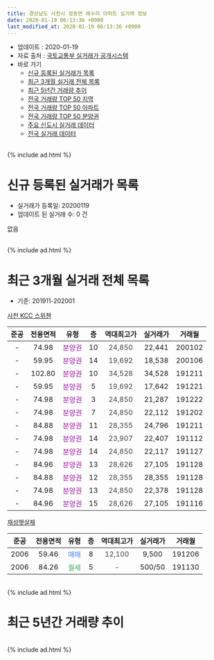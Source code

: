```yaml
---
title: 경상남도 사천시 정동면 예수리 아파트 실거래 정보
date: 2020-01-19 06:13:36 +0900
last_modified_at: 2020-01-19 06:13:36 +0900
---
```


* 업데이트 : 2020-01-19
* 자료 출처 : [국토교통부 실거래가 공개시스템](http://rt.molit.go.kr)
* 바로 가기
    * [신규 등록된 실거래가 목록](#신규-등록된-실거래가-목록)
    * [최근 3개월 실거래 전체 목록](#최근-3개월-실거래-전체-목록)
    * [최근 5년간 거래량 추이](#최근-5년간-거래량-추이)
    * [전국 거래량 TOP 50 지역](https://apt-info.github.io/apt-trade-info/최근-3개월-전국에서-가장-거래가-많이-발생한-지역)
    * [전국 거래량 TOP 50 아파트](https://apt-info.github.io/apt-trade-info/최근-3개월-전국에서-가장-거래가-많이-발생한-아파트)
    * [전국 거래량 TOP 50 분양권](https://apt-info.github.io/apt-trade-info/최근-3개월-전국에서-가장-거래가-많이-발생한-분양권)
    * [주요 신도시 실거래 데이터](https://apt-info.github.io/apt-trade-info/주요-신도시)
    * [전국 실거래 데이터](https://apt-info.github.io/apt-trade-info/전국)
<br>
{% include ad.html %}
<br>

# 신규 등록된 실거래가 목록
* 실거래가 등록일: 20200119
* 업데이트 된 실거래 수: 0 건

없음

<br>
{% include ad.html %}
<br>

# 최근 3개월 실거래 전체 목록
* 기준: 201911-202001


[사천 KCC 스위첸](https://search.naver.com/search.naver?query=%EA%B2%BD%EC%83%81%EB%82%A8%EB%8F%84+%EC%82%AC%EC%B2%9C%EC%8B%9C+%EC%A0%95%EB%8F%99%EB%A9%B4+%EC%98%88%EC%88%98%EB%A6%AC+%EC%82%AC%EC%B2%9C+KCC+%EC%8A%A4%EC%9C%84%EC%B2%B8)

|준공|전용면적|유형|층|역대최고가|실거래가|거래월|
|:---:|:---:|:---:|:---:|:---:|:---:|:---:|
|-|74.98|<span style="color:#9C11A5">분양권</span>|10|<span style="color:#444444">24,850</span>|22,441|200102|
|-|59.95|<span style="color:#9C11A5">분양권</span>|14|<span style="color:#444444">19,692</span>|18,538|200106|
|-|102.80|<span style="color:#9C11A5">분양권</span>|10|<span style="color:#444444">34,528</span>|34,528|191211|
|-|59.95|<span style="color:#9C11A5">분양권</span>|5|<span style="color:#444444">19,692</span>|17,642|191221|
|-|74.98|<span style="color:#9C11A5">분양권</span>|3|<span style="color:#444444">24,850</span>|21,287|191222|
|-|74.98|<span style="color:#9C11A5">분양권</span>|7|<span style="color:#444444">24,850</span>|22,112|191202|
|-|84.88|<span style="color:#9C11A5">분양권</span>|11|<span style="color:#444444">28,355</span>|24,796|191211|
|-|74.98|<span style="color:#9C11A5">분양권</span>|14|<span style="color:#444444">23,907</span>|22,407|191112|
|-|74.98|<span style="color:#9C11A5">분양권</span>|14|<span style="color:#444444">24,850</span>|22,117|191127|
|-|84.96|<span style="color:#9C11A5">분양권</span>|13|<span style="color:#444444">28,626</span>|27,105|191128|
|-|84.88|<span style="color:#9C11A5">분양권</span>|12|<span style="color:#444444">28,355</span>|28,355|191128|
|-|74.98|<span style="color:#9C11A5">분양권</span>|13|<span style="color:#444444">24,850</span>|22,378|191128|
|-|84.96|<span style="color:#9C11A5">분양권</span>|15|<span style="color:#444444">28,626</span>|27,105|191116|

[재성햇살채](https://search.naver.com/search.naver?query=%EA%B2%BD%EC%83%81%EB%82%A8%EB%8F%84+%EC%82%AC%EC%B2%9C%EC%8B%9C+%EC%A0%95%EB%8F%99%EB%A9%B4+%EC%98%88%EC%88%98%EB%A6%AC+%EC%9E%AC%EC%84%B1%ED%96%87%EC%82%B4%EC%B1%84)

|준공|전용면적|유형|층|역대최고가|실거래가|거래월|
|:---:|:---:|:---:|:---:|:---:|:---:|:---:|
|2006|59.46|<span style="color:#4285f3">매매</span>|8|<span style="color:#444444">12,100</span>|9,500|191206|
|2006|84.26|<span style="color:#34a853">월세</span>|5|<span style="color:#444444">-</span>|500/50|191130|


<br>
{% include ad.html %}
<br>

# 최근 5년간 거래량 추이


<div style="width:100%;">
    <canvas id="deal_progress" height="200"></canvas>
</div>

<script>
new Chart(document.getElementById("deal_progress"), {
    type: 'line',
    data: {
        labels: ['201501','201502','201503','201504','201505','201506','201507','201508','201509','201510','201511','201512','201601','201602','201603','201604','201605','201606','201607','201608','201609','201610','201611','201612','201701','201702','201703','201704','201705','201706','201707','201708','201709','201710','201711','201712','201801','201802','201803','201804','201805','201806','201807','201808','201809','201810','201811','201812','201901','201902','201903','201904','201905','201906','201907','201908','201909','201910','201911','201912','202001'],
        datasets: [{
            label: '매매',
            pointRadius: 1,
            data: [2, 2, 1, 2, 1, 0, 4, 0, 1, 0, 0, 0, 0, 0, 0, 0, 0, 0, 0, 0, 0, 0, 3, 1, 0, 1, 0, 0, 0, 0, 0, 0, 0, 0, 0, 0, 4, 7, 23, 5, 2, 4, 4, 3, 2, 2, 3, 4, 1, 1, 2, 4, 1, 2, 5, 7, 3, 4, 6, 6, 2],
            borderColor: "rgba(255, 201, 14, 1)",
            backgroundColor: "rgba(255, 201, 14, 0.5)",
            fill: false,
            lineTension: 0
        },{
            label: '전월세',
            pointRadius: 1,
            data: [0, 0, 0, 0, 0, 0, 0, 4, 0, 0, 1, 1, 0, 1, 0, 2, 0, 1, 1, 0, 2, 0, 0, 0, 0, 2, 0, 0, 0, 1, 0, 2, 2, 0, 1, 2, 0, 1, 0, 0, 0, 0, 0, 0, 0, 0, 1, 2, 0, 1, 0, 1, 0, 1, 1, 1, 1, 0, 1, 0, 0],
            borderColor: "rgba(0, 141, 185, 1)",
            backgroundColor: "rgba(0, 141, 185, 0.5)",
            fill: false,
            lineTension: 0
        }
        ]
    },
    options: {
        responsive: true,
        title: {
            display: false
        },
        tooltips: {
            mode: 'index',
            intersect: false
        },
        hover: {
            mode: 'nearest',
            intersect: true
        },
        scales: {
            xAxes: [{
                display: true,
                scaleLabel: {
                    display: true,
                    labelString: '년/월'
                }
            }],
            yAxes: [{
                display: true,
                ticks: {
                    suggestedMin: 0,
                },
                scaleLabel: {
                    display: true,
                    labelString: '실거래 수'
                }
            }]
        }
    }
});

</script>


<br>
{% include ad.html %}
<br>

